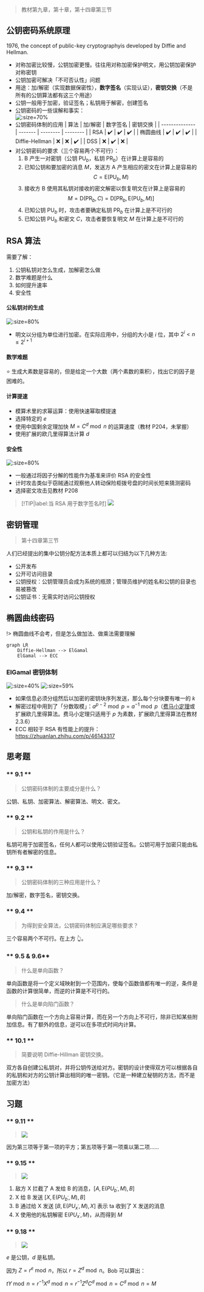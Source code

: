 > 教材第九章，第十章，第十四章第三节

## 公钥密码系统原理

1976, the concept of public-key cryptographyis developed by Diffie and Hellman.

- 对称加密比较慢，公钥加密更慢。往往用对称加密保护明文，用公钥加密保护对称密钥
- 公钥加密可解决「不可否认性」问题
- 用途：加/解密（实现数据保密性），**数字签名**（实现认证），**密钥交换**（不是所有的公钥算法都有这三个用途）
- 公钥一般用于加密，验证签名；私钥用于解密，创建签名
- 公钥密码的一些误解和事实：  
  ![](_images/summary-public-key-cryptography-1.png ':size=70%')
- 公钥密码体制的应用
  | 算法           | 加/解密 | 数字签名 | 密钥交换 |
  | -------------- | ------- | -------- | -------- |
  | RSA            | ✔️       | ✔️        | ✔️        |
  | 椭圆曲线       | ✔️       | ✔️        | ✔️        |
  | Diffie-Hellman | ❌       | ❌        | ✔️        |
  | DSS            | ❌       | ✔️        | ❌        |
- 对公钥密码的要求（三个容易两个不可行）：
  1. B 产生一对密钥（公钥 $\mathrm{PU}_{b}$，私钥 $\mathrm{PR}_{b}$）在计算上是容易的
  2. 已知公钥和要加密的消息 $M$，发送方 A 产生相应的密文在计算上是容易的
    $$C=\mathrm{E}\left(\mathrm{PU}_{b}, M\right)$$
  3. 接收方 B 使用其私钥对接收的密文解密以恢复明文在计算上是容易的
    $$M=\mathrm{D}\left(\mathrm{PR}_{b}, C\right)=\mathrm{D}\left[\mathrm{PR}_{b}, \mathrm{E}\left(\mathrm{PU}_{b}, M\right)\right]$$
  4. 已知公钥 $\mathrm{PU}_{b}$ 时，攻击者要确定私钥 $\mathrm{PR}_{b}$ 在计算上是不可行的
  5. 已知公钥 $\mathrm{PU}_{b}$ 和密文 $C$，攻击者要恢复明文 $M$ 在计算上是不可行的



## RSA 算法

需要了解：
1. 公钥私钥对怎么生成，加解密怎么做
2. 数学难题是什么
3. 如何提升速率
4. 安全性

#### 公私钥对的生成

![](_images/summary-public-key-cryptography-2.png ':size=80%')

- 明文以分组为单位进行加密。在实际应用中，分组的大小是 $i$ 位，其中 $2^{i} < n \leq 2^{i+1}$

#### 数学难题

⭐ 生成大素数是容易的，但是给定一个大数（两个素数的乘积），找出它的因子是困难的。

#### 计算提速

- 模算术里的求幂运算：使用快速幂取模提速
- 选择特定的 $e$
- 使用中国剩余定理加快 $M=C^{d} \bmod n$ 的运算速度（教材 P204，未掌握）
- 使用扩展的欧几里得算法计算 $d$

<!-- <img src="https://cdn.jsdelivr.net/gh/JingqingLin/ImageHosting@master/img/20200604111602.png" width="70%"/> -->

#### 安全性

![](_images/summary-public-key-cryptography-3.png ':size=80%')

- 一般通过将因子分解的性能作为基准来评价 RSA 的安全性
- 计时攻击类似于窃贼通过观察他人转动保险柜拨号盘的时间长短来猜测密码
- 选择密文攻击见教材 P208

> [!TIP|label:当 RSA 用于数字签名时]
> ![](_images/summary-public-key-cryptography-6.png)

## 密钥管理

> 第十四章第三节

人们已经提出的集中公钥分配方法本质上都可以归结为以下几种方法:
- 公开发布
- 公开可访问目录
- 公钥授权：公钥管理员会成为系统的瓶颈；管理员维护的姓名和公钥的目录也易被篡改
- 公钥证书：无需实时访问公钥授权

## 椭圆曲线密码

!> 椭圆曲线不会考，但是怎么做加法、做乘法需要理解

```mermaid
graph LR
    Diffie-Hellman --> ElGamal
    ElGamal --> ECC
```

### ElGamal 密钥体制

![](_images/summary-public-key-cryptography-4.png ':size=40%')
![](_images/summary-public-key-cryptography-5.png ':size=59%')

- 如果信息必须分组然后以加密的密钥块序列发送，那么每个分块要有唯一的 $k$
- 解密过程中用到了「分数取模」：$a^{p-2} \bmod p = a^{-1} \bmod p$（[费马小定理](https://zh.wikipedia.org/wiki/%E8%B4%B9%E9%A9%AC%E5%B0%8F%E5%AE%9A%E7%90%86)或扩展欧几里得算法。费马小定理只适用于 $p$ 为素数，扩展欧几里得算法在教材 2.3.6）
- ECC 相较于 RSA 有性能上的提升：https://zhuanlan.zhihu.com/p/46143317


## 思考题

<!-- tabs:start -->

### ** 9.1 **

> 公钥密码体制的主要成分是什么？

公钥、私钥、加密算法、解密算法、明文、密文。

### ** 9.2 **

> 公钥和私钥的作用是什么？

私钥可用于加密签名，任何人都可以使用公钥验证签名。公钥可用于加密只能由私钥所有者解密的信息。

### ** 9.3 **

> 公钥密码体制的三种应用是什么？

加/解密，数字签名，密钥交换。

### ** 9.4 **

> 为得到安全算法，公钥密码体制应满足哪些要求？

三个容易两个不可行。在上方 👆。

### ** 9.5 & 9.6**

> 什么是单向函数？

单向函数是将一个定义域映射到一个范围内，使每个函数值都有唯一的逆，条件是函数的计算很简单，而逆的计算是不可行的。

> 什么是单向陷门函数？

单向陷门函数在一个方向上容易计算，而在另一个方向上不可行，除非已知某些附加信息。有了额外的信息，逆可以在多项式时间内计算。

### ** 10.1 **

> 简要说明 Diffie-Hillman 密钥交换。

双方各自创建公私钥对，并将公钥传送给对方。密钥的设计使得双方可以根据各自的私钥和对方的公钥计算出相同的唯一密钥。（它是一种建立秘钥的方法，而不是加密方法）

<!-- tabs:end -->

## 习题

<!-- tabs:start -->

### ** 9.11 **

> ![](_images/summary-public-key-cryptography-7.png)

因为第三项等于第一项的平方；第五项等于第一项乘以第二项……

### ** 9.15 **

> ![](_images/summary-public-key-cryptography-8.png)

1. 敌方 X 拦截了 A 发给 B 的消息，$[A, \mathrm{E}(P U_{b^{\prime}}, M), B]$
2. X 给 B 发送 $[X, \mathrm{E}(PU_{b^{\prime}}, M), B]$
3. B 通过给 X 发送 $[B, \mathrm{E}(PU_{x^{\prime}}, M), X]$ 表示 ta 收到了 X 发送的消息
4. X 使用他的私钥解密 $\mathrm{E}(PU_{x^{\prime}}, M)$，从而得到 $M$

### ** 9.18 **

> ![](_images/summary-public-key-cryptography-9.png)

$e$ 是公钥，$d$ 是私钥。

因为 $Z=r^e \bmod n$，所以 $r = Z^d \bmod n$。Bob 可以算出：

$t Y \bmod n=r^{-1} X^{d} \bmod n=r^{-1} Z^{d} C^{d} \bmod n=C^{d} \bmod n=M$

<!-- tabs:end -->